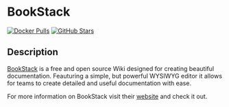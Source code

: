# BookStack

[![Docker Pulls](https://img.shields.io/docker/pulls/linuxserver/bookstack?style=flat-square&color=607D8B&label=docker%20pulls&logo=docker)](https://hub.docker.com/r/linuxserver/bookstack)
[![GitHub Stars](https://img.shields.io/github/stars/linuxserver/docker-bookstack?style=flat-square&color=607D8B&label=github%20stars&logo=github)](https://github.com/linuxserver/docker-bookstack)

## Description

[BookStack](https://github.com/BookStackApp/BookStack) is a free and open source Wiki designed for creating beautiful documentation. Feauturing a simple, but powerful WYSIWYG editor it allows for teams to create detailed and useful documentation with ease.

For more information on BookStack visit their [website](https://www.bookstackapp.com) and check it out.
